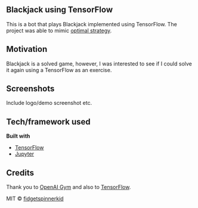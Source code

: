 ## Blackjack using TensorFlow
This is a bot that plays Blackjack implemented using TensorFlow. The project was able to mimic [optimal strategy](https://www.blackjackapprenticeship.com/blackjack-strategy-charts/).

## Motivation
Blackjack is a solved game, however, I was interested to see if I could solve it again using a TensorFlow as an exercise.
 
## Screenshots
Include logo/demo screenshot etc.

## Tech/framework used
<b>Built with</b>
- [TensorFlow](https://www.tensorflow.org/)
- [Jupyter](https://jupyter.org/)

## Credits
Thank you to [OpenAI Gym](https://gym.openai.com/) and also to [TensorFlow](https://www.tensorflow.org/).

MIT © [fidgetspinnerkid]()
